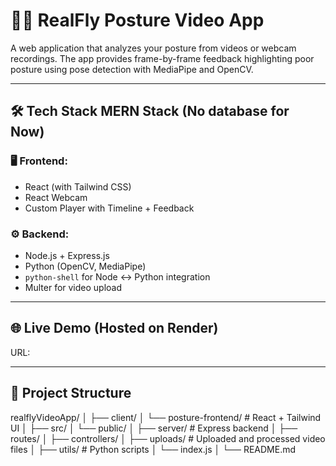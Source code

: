 # 🧍‍♂️ RealFly Posture Video App

A web application that analyzes your posture from videos or webcam recordings. The app provides frame-by-frame feedback highlighting poor posture using pose detection with MediaPipe and OpenCV.

---

## 🛠 Tech Stack MERN Stack (No database for Now)

### 🖥 Frontend:
- React (with Tailwind CSS)
- React Webcam
- Custom Player with Timeline + Feedback

### ⚙️ Backend:
- Node.js + Express.js
- Python (OpenCV, MediaPipe)
- `python-shell` for Node ↔ Python integration
- Multer for video upload

---

## 🌐 Live Demo (Hosted on Render)

URL: 

---

## 📁 Project Structure

realflyVideoApp/
│
├── client/
│   └── posture-frontend/    # React + Tailwind UI
│       ├── src/
│       └── public/
│
├── server/                  # Express backend
│   ├── routes/
│   ├── controllers/
│   ├── uploads/             # Uploaded and processed video files
│   ├── utils/               # Python scripts
│   └── index.js
│
└── README.md